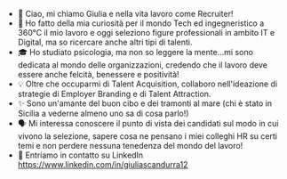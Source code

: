 - 👋 Ciao, mi chiamo Giulia e nella vita lavoro come Recruiter!
- 🧠 Ho fatto della mia curiosità per il mondo Tech ed ingegneristico a 360°C il mio lavoro e oggi seleziono figure professionali in ambito IT e Digital, ma so ricercare anche altri tipi di talenti.
- 🎓 Ho studiato psicologia, ma non so leggere la mente...mi sono dedicata al mondo delle organizzazioni, credendo che il lavoro deve essere anche felcità, benessere e positività!
- 💡 Oltre che occuparmi di Talent Acquisition, collaboro nell'ideazione di strategie di Employer Branding e di Talent Attraction.
- ✨ Sono un'amante del buon cibo e dei tramonti al mare (chi è stato in Sicilia a vederne almeno uno sa di cosa parlo!)
- 🗣️ Mi interessa conoscere il punto di vista dei candidati sul modo in cui vivono la selezione, sapere cosa ne pensano i miei colleghi HR su certi temi e non perdere nessuna tenedenza del mondo del lavoro!
- 📩 Entriamo in contatto su LinkedIn https://www.linkedin.com/in/giuliascandurra12 
<!---
giulia-esse/giulia-esse is a ✨ special ✨ repository because its `README.md` (this file) appears on your GitHub profile.
You can click the Preview link to take a look at your changes.
--->
